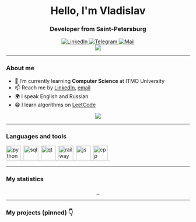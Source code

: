 <div id="header" align="center">
    <h1>Hello, I'm  Vladislav </h1>
    <h3>Developer from Saint-Petersburg</h3>
</div>

<div id="socials" align="center">
  <a href="https://www.linkedin.com/in/vladislav-bordiug/">
    <img src="https://img.shields.io/badge/LinkedIn-blue?style=for-the-badge&logo=linkedin&logoColor=white" alt="LinkedIn"/>
  </a>
  <a href="https://t.me/vlad_bordiug">
    <img src="https://img.shields.io/badge/Telegram-blue?style=for-the-badge&logo=telegram&logoColor=white" alt="Telegram"/>
  </a>
  <a href="mailto:vladislav.bordioug@gmail.com">
    <img src="https://img.shields.io/badge/-Email-red?style=for-the-badge&logo=gmail&logoColor=white" alt="Mail">
  </a>
</div>

<div id="info" align="center">
<a href="https://github.com/vladislav-bordiug">
    <img src="https://github-stats-alpha.vercel.app/api?username=vladislav-bordiug&cc=ffffff&tc=434d58&ic=4c71f2&bc=e4e2e2">
</a>
</div>

---

### About me
- 🌱 I’m currently learning **Computer Science** at ITMO University
- 📫 Reach me by [LinkedIn](https://www.linkedin.com/in/vladislav-bordiug/), [email](mailto:vladislav.bordioug@gmail.com)
- 🌍 I speak English and Russian
- :grin: I learn algorithms on [LeetCode](https://leetcode.com/vladislav-bordiug/)

<div id="leetcode" align="center">
<a href="https://github.com/vladislav-bordiug">
    <img src="https://leetcard.jacoblin.cool/vladislav-bordiug?theme=light&font=Zen%20Kurenaido&ext=heatmap">
</a>
</div>

---

### Languages and tools

<a href="https://github.com/vladislav-bordiug">
<img src="https://cdn.jsdelivr.net/gh/devicons/devicon@latest/icons/python/python-original.svg" title="python" width="40" height="40"/>&nbsp;
</a>
<a href="https://github.com/vladislav-bordiug">
<img src="https://cdn.jsdelivr.net/gh/devicons/devicon/icons/postgresql/postgresql-original.svg" title="sql" width="40" height="40"/>&nbsp;
</a>
<a href="https://github.com/vladislav-bordiug">
<img src="https://cdn.jsdelivr.net/gh/devicons/devicon@latest/icons/qt/qt-original.svg" title="qt" width="40" height="40"/>&nbsp;
</a>
<a href="https://github.com/vladislav-bordiug">
<img src="https://railway.app/brand/logo-dark.png" title="railway" width="40" height="40"/>&nbsp;
</a>
<a href="https://github.com/vladislav-bordiug">
<img src="https://cdn.jsdelivr.net/gh/devicons/devicon/icons/javascript/javascript-original.svg" title="js" width="40" height="40"/>&nbsp;
</a>
<a href="https://github.com/vladislav-bordiug">
<img src="https://cdn.jsdelivr.net/gh/devicons/devicon@latest/icons/cplusplus/cplusplus-original.svg" title="cpp" width="40" height="40"/>&nbsp;
</a>

---

### My statistics

<div id="stat" align="center">
    <a href="https://github.com/vladislav-bordiug">
    <img src="https://github-profile-summary-cards.vercel.app/api/cards/stats?username=vladislav-bordiug&theme=default" alt=""/>
    </a>
    <a href="https://github.com/vladislav-bordiug">
    <img src="https://github-profile-summary-cards.vercel.app/api/cards/repos-per-language?username=vladislav-bordiug&theme=default" alt=""/>
    </a>
    <a href="https://github.com/vladislav-bordiug">
    <img src="https://github-profile-summary-cards.vercel.app/api/cards/profile-details?username=vladislav-bordiug&theme=default" alt=""/>
    </a>
</div>

---

### My projects (pinned) :point_down:
